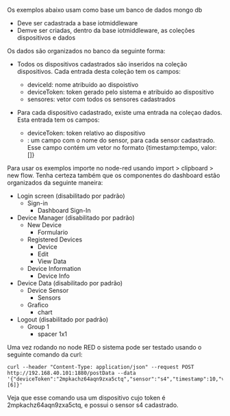 
Os exemplos abaixo usam como base um banco de dados mongo db
- Deve ser cadastrada a base iotmiddleware
- Demve ser criadas, dentro da base iotmiddleware, as coleções dispositivos e dados

Os dados são organizados no banco da seguinte forma:

- Todos os dispositivos cadastrados são inseridos na coleção dispositivos. Cada entrada desta coleção tem os campos: 
  - deviceId: nome atribuido ao dispoistivo
  - deviceToken: token gerado pelo sistema e atribuido ao dispositivo
  - sensores: vetor com todos os sensores cadastrados

- Para cada dispositivo cadastrado, existe uma entrada na coleçao dados. Esta entrada tem os campos:
  - deviceToken: token relativo ao dispositivo
  - <sensor>: um campo com o nome do sensor, para cada sensor cadastrado. Esse campo contém um vetor no formato {timestamp:tempo, valor:[<vetor de valores>]}
  
Para usar os exemplos importe no node-red usando import > clipboard > new flow. Tenha certeza também que os componentes do dashboard estão organizados da seguinte maneira:
- Login screen (disabilitado por padrão)
  - Sign-in
    - Dashboard Sign-In
- Device Manager (disabilitado por padrão)
  - New Device
    - Formulario
  - Registered Devices
    - Device
    - Edit
    - View Data
  - Device Information
    - Device Info
- Device Data (disabilitado por padrão)
  - Device Sensor
    - Sensors
  - Grafico
    - chart
- Logout (disabilitado por padrão)
  - Group 1
    - spacer 1x1

Uma vez rodando no node RED o sistema pode ser testado usando o seguinte comando da curl:

```shell
curl --header "Content-Type: application/json" --request POST http://192.168.40.101:1880/postData --data '{"deviceToken":"2mpkachz64aqn9zxa5ctq","sensor":"s4","timestamp":10,"valor":[6]}'
```

Veja que esse comando usa um dispositivo cujo token é 2mpkachz64aqn9zxa5ctq, e possui o sensor s4 cadastrado.
